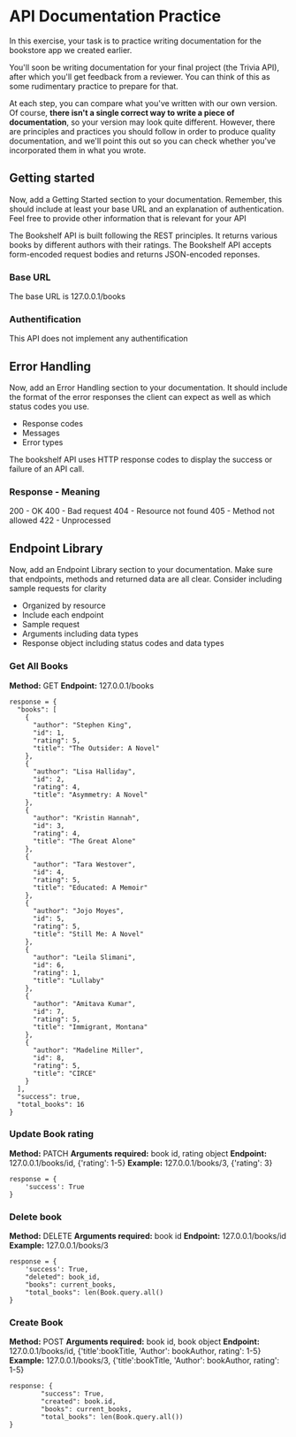 # API Documentation Practice
In this exercise, your task is to practice writing documentation for the bookstore app we created earlier.

You'll soon be writing documentation for your final project (the Trivia API), after which you'll get feedback from a reviewer. You can think of this as some rudimentary practice to prepare for that.

At each step, you can compare what you've written with our own version. Of course, **there isn't a single correct way to write a piece of documentation**, so your version may look quite different. However, there are principles and practices you should follow in order to produce quality documentation, and we'll point this out so you can check whether you've incorporated them in what you wrote.

## Getting started
Now, add a Getting Started section to your documentation. Remember, this should include at least your base URL and an explanation of authentication. Feel free to provide other information that is relevant for your API

The Bookshelf API is built following the REST principles. It returns various books by different authors with their ratings. The Bookshelf API accepts form-encoded request bodies and returns JSON-encoded reponses. 

### Base URL
The base URL is 127.0.0.1/books

### Authentification
This API does not implement any authentification

## Error Handling
Now, add an Error Handling section to your documentation. It should include the format of the error responses the client can expect as well as which status codes you use.
- Response codes
- Messages
- Error types

The bookshelf API uses HTTP response codes to display the success or failure of an API call. 

### Response - Meaning
200 - OK
400 - Bad request
404 - Resource not found
405 - Method not allowed
422 - Unprocessed

## Endpoint Library
Now, add an Endpoint Library section to your documentation. Make sure that endpoints, methods and returned data are all clear. Consider including sample requests for clarity

- Organized by resource
- Include each endpoint
- Sample request 
- Arguments including data types
- Response object including status codes and data types 

### Get All Books
**Method:** GET
**Endpoint:** 127.0.0.1/books

```
response = {
  "books": [
    {
      "author": "Stephen King",
      "id": 1,
      "rating": 5,
      "title": "The Outsider: A Novel"
    },
    {
      "author": "Lisa Halliday",
      "id": 2,
      "rating": 4,
      "title": "Asymmetry: A Novel"
    },
    {
      "author": "Kristin Hannah",
      "id": 3,
      "rating": 4,
      "title": "The Great Alone"
    },
    {
      "author": "Tara Westover",
      "id": 4,
      "rating": 5,
      "title": "Educated: A Memoir"
    },
    {
      "author": "Jojo Moyes",
      "id": 5,
      "rating": 5,
      "title": "Still Me: A Novel"
    },
    {
      "author": "Leila Slimani",
      "id": 6,
      "rating": 1,
      "title": "Lullaby"
    },
    {
      "author": "Amitava Kumar",
      "id": 7,
      "rating": 5,
      "title": "Immigrant, Montana"
    },
    {
      "author": "Madeline Miller",
      "id": 8,
      "rating": 5,
      "title": "CIRCE"
    }
  ],
  "success": true,
  "total_books": 16
}
```
### Update Book rating
**Method:** PATCH
**Arguments required:** book id, rating object
**Endpoint:** 127.0.0.1/books/id, {'rating': 1-5}
**Example:** 127.0.0.1/books/3, {'rating': 3}
```
response = {
    'success': True
}
```
### Delete book
**Method:** DELETE
**Arguments required:** book id
**Endpoint:** 127.0.0.1/books/id
**Example:** 127.0.0.1/books/3
```
response = {
    'success': True,
    "deleted": book_id,
    "books": current_books,
    "total_books": len(Book.query.all()
}
```

### Create Book
**Method:** POST
**Arguments required:** book id, book object
**Endpoint:** 127.0.0.1/books/id, {'title':bookTitle, 'Author': bookAuthor, rating': 1-5}
**Example:** 127.0.0.1/books/3, {'title':bookTitle, 'Author': bookAuthor, rating': 1-5}
```
response: {
        "success": True,
        "created": book.id,
        "books": current_books,
        "total_books": len(Book.query.all())
}
```